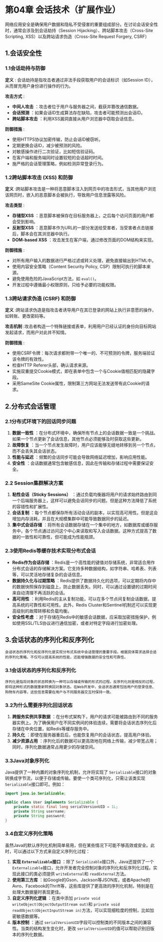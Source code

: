 



# 第04章 会话技术（扩展作业）

网络应用安全是确保用户数据和隐私不受侵害的重要组成部分。在讨论会话安全性时，通常会涉及到会话劫持（Session Hijacking）、跨站脚本攻击（Cross-Site Scripting, XSS）以及跨站请求伪造（Cross-Site Request Forgery, CSRF）

## 1.会话安全性

### 1.1会话劫持与防御

 **定义** :
会话劫持是指攻击者通过非法手段获取用户的会话标识（如Session ID），从而冒充用户身份进行操作的行为。

 **攻击方式** :

* **中间人攻击** ：攻击者位于用户与服务器之间，截获并篡改通信数据。
* **会话预测** ：如果会话ID生成算法存在缺陷，攻击者可能预测出会话ID。
* **跨站脚本攻击** ：利用XSS漏洞直接从用户浏览器中窃取会话信息。

 **防御措施** :

* 使用HTTPS协议加密传输，防止会话ID被窃听。
* 定期更换会话ID，减少被预测的风险。
* 对敏感操作进行二次验证，比如短信验证码。
* 在客户端和服务端同时设置较短的会话超时时间。
* 施严格的会话管理策略，例如检测异常登录行为。

### 1.2跨站脚本攻击 (XSS) 和防御

 **定义** :跨站脚本攻击是一种将恶意脚本注入到网页中的攻击形式，当其他用户浏览该网页时，嵌入的恶意脚本会被执行，导致用户信息泄露等风险。

 **攻击类型** :

* **存储型XSS** ：恶意脚本被保存在目标服务器上，之后每个访问页面的用户都会受到影响。
* **反射型XSS** ：恶意脚本作为URL的一部分发送给受害者，当受害者点击链接后，脚本会在其浏览器中执行。
* **DOM-based XSS** ：攻击发生在客户端，通过修改页面的DOM结构来实现。

 **防御措施** :

* 对所有用户输入的数据进行严格过滤或转义处理，避免直接输出到HTML中。
* 使用内容安全策略（Content Security Policy, CSP）限制可执行的脚本来源。
* 避免使用危险的JavaScript方法，如 `eval()`。
* 开发过程中遵循最小权限原则，只给予必要的功能权限。

### 1.3跨站请求伪造 (CSRF) 和防御

 **定义** :跨站请求伪造是指攻击者诱导用户在其已登录的网站上执行非意愿的操作，如转账、更改密码等。

 **攻击机制** :攻击者构造一个特殊链接或表单，利用用户已经认证的身份向目标网站发起请求，而用户对此并不知情。

 **防御措施** :

* 使用CSRF令牌：每次请求都附带一个唯一的、不可预测的令牌，服务端验证该令牌的有效性。
* 检查HTTP Referer头部，确认请求来源。
* 实施双重提交Cookie模式，即在表单中包含一个与Cookie值相匹配的隐藏字段。
* 采用SameSite Cookie属性，限制第三方网站无法发送带有此Cookie的请求。


## 2.分布式会话管理

### 2.1分布式环境下的回话同步问题

1. **数据一致性** ：在分布式环境中，确保所有节点上的会话数据一致是一个挑战。如果一个节点更新了会话信息，其他节点必须能够及时获取这些更新。
2. **故障恢复** ：当一个节点发生故障时，用户应该能够无缝地转移到另一个节点，而不会丢失其会话状态。
3. **性能与延迟** ：频繁的会话同步可能会导致网络延迟增加，影响应用性能。
4. **安全性** ：会话数据通常包含敏感信息，因此在传输和存储过程中需要保证安全。

### 2.2 Session集群解决方案

1. **粘性会话（Sticky Sessions）** ：通过负载均衡器将用户的请求始终路由到同一个后端服务器上，这样可以避免会话同步的问题。但是这种方法降低了系统的容错性和扩展性。
2. **会话复制** ：每个节点都保存所有活动会话的副本，以实现高可用性。但是这会增加内存消耗，并且在大规模集群中可能导致数据同步的延迟。
3. **集中式会话存储** ：将所有会话数据存储在一个集中的地方，如数据库或缓存服务中，各个节点通过访问这个中心来读取和写入会话数据。这种方式提高了数据的一致性和可靠性，但可能成为性能瓶颈。

### 2.3使用Redis等缓存技术实现分布式会话

* **Redis作为会话存储** ：Redis是一个高性能的键值对存储系统，非常适合用作分布式会话的存储解决方案。它支持多种数据结构，如字符串、哈希表、列表等，可以灵活地存储复杂的会话信息。
* **数据持久化与过期策略** ：Redis提供了数据持久化的选项，可以定期将内存中的数据快照保存到磁盘上，防止数据丢失。同时，可以通过设置键的过期时间来自动清理不再活跃的会话。
* **高可用性** ：利用Redis的主从复制功能，可以在多个节点间复制会话数据，提高系统的可靠性和可用性。此外，Redis Cluster和Sentinel机制还可以实现更高级别的故障转移和负载均衡。
* **安全性考虑** ：对于存储在Redis中的敏感会话数据，应采取加密措施保护，例如使用SSL/TLS协议进行通信加密，或者对特定字段进行加密处理。


## 3.会话状态的序列化和反序列化

    会话状态的序列化和反序列化是实现分布式系统中会话管理的重要手段。根据具体需求选择合适的序列化策略，不仅可以提高系统的性能，还能增强数据的安全性和可靠性。

### 3.1会话状态的序列化和反序列化

    序列化是指将对象的状态转换为一种可以存储或传输的形式的过程。反序列化则是相反的过程，即将这种形式的数据重新转换回对象状态。在Web开发中，会话状态通常包括用户的登录信息、购物车内容等，这些信息需要在用户与不同服务器交互时保持一致。

### 3.2为什么需要序列化回话状态

1. **跨服务实例共享数据** ：在分布式架构下，用户的请求可能被路由到不同的服务器实例上。为了确保用户在不同实例间的体验连续，需要将会话状态序列化后存储在中央位置，如Redis等缓存服务中。
2. **持久化** ：即使在服务器重启后，也能恢复用户的会话状态，提高用户体验。
3. **减少资源占用** ：序列化后的数据可以更高效地在网络上传输，减少带宽占用；同时，序列化数据通常占用更少的存储空间。

### 3.3Java对象序列化

Java提供了一种内置的对象序列化机制，允许将实现了 `Serializable`接口的对象转换成字节流，以便于存储或传输。要使一个类可序列化，只需让该类实现 `Serializable`接口即可。例如：

```java
import java.io.Serializable;

public class User implements Serializable {
    private static final long serialVersionUID = 1L;
    private String username;
    private String password;
}
```

### 3.4自定义序列化策略

虽然Java的默认序列化机制简单易用，但在某些情况下可能不够高效或安全。此时，可以通过以下方式来自定义序列化过程：

1. **实现 `Externalizable`接口** ：除了 `Serializable`接口外，Java还提供了一个 `Externalizable`接口，允许开发者完全控制对象的序列化和反序列化过程。实现此接口的类必须提供 `writeExternal`和 `readExternal`方法。
2. **使用第三方库** ：如Google的Gson、Jackson等JSON库，或者Apache的Avro、Facebook的Thrift等，这些库提供了更高效的序列化机制，特别是在处理大数据量时表现更佳。
3. **自定义序列化逻辑** ：在类中添加 `private void writeObject(ObjectOutputStream out)`和 `private void readObject(ObjectInputStream in)`方法，可以实现细粒度的控制，比如加密敏感数据等。
4. **版本控制** ：通过 `serialVersionUID`字段可以控制类的不同版本之间的兼容性。当类的结构发生变化时，更改 `serialVersionUID`的值可以帮助识别旧版本的序列化数据。
